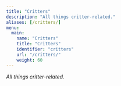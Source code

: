 ```yaml
---
title: "Critters"
description: "All things critter-related."
aliases: [/critters/]
menu:
  main:
    name: "Critters"
    title: "Critters"
    identifier: "critters"
    url: "/critters/"
    weight: 60
---
```


*All things critter-related.*